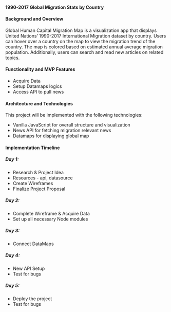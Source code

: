 #### 1990-2017 Global Migration Stats by Country

#### Background and Overview
Global Human Capital Migration Map is a visualization app that displays United Nations’ 1990-2017 International Migration dataset by country. Users can hover over a country on the map to view the migration trend of the country. The map is colored based on estimated annual average migration population. Additionally, users can search and read new articles on related topics.


#### Functionality and MVP Features
* Acquire Data
* Setup Datamaps logics 
* Access API to pull news

#### Architecture and Technologies 

This project will be implemented with the following technologies: 
* Vanilla JavaScript for overall structure and visualization 
* News API for fetching migration relevant news
* Datamaps for displaying global map

#### Implementation Timeline

##### Day 1:
* Research & Project Idea
* Resources - api, datasource
* Create Wireframes
* Finalize Project Proposal 
##### Day 2: 
* Complete Wireframe & Acquire Data 
* Set up all necessary Node modules
##### Day 3: 
* Connect DataMaps
##### Day 4: 
* New API Setup
* Test for bugs
##### Day 5: 
* Deploy the project
* Test for bugs
